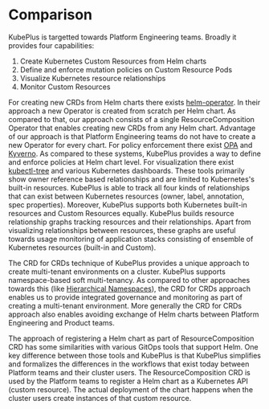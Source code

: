 
Comparison
===========

KubePlus is targetted towards Platform Engineering teams. Broadly it provides four capabilities:

1. Create Kubernetes Custom Resources from Helm charts
2. Define and enforce mutation policies on Custom Resource Pods
3. Visualize Kubernetes resource relationships
4. Monitor Custom Resources

For creating new CRDs from Helm charts there exists [helm-operator](https://docs.okd.io/latest/operators/operator_sdk/osdk-helm.html).
In their approach a new Operator is created from scratch per Helm chart. As compared to that, our approach consists of a single ResourceComposition Operator that enables creating new CRDs from any Helm chart. Advantage of our approach is that Platform Engineering teams do not have to create a new Operator for every chart. 
For policy enforcement there exist [OPA](https://www.openpolicyagent.org/) and [Kyverno](https://kyverno.io/). As compared to these systems, KubePlus provides a way to define and enforce policies at Helm chart level. For visualization there exist [kubectl-tree](https://github.com/ahmetb/kubectl-tree) and various Kubernetes dashboards. These tools primarily show owner reference based relationships and are limited to Kubernetes's built-in resources. KubePlus is able to track all four kinds of relationships that can exist between Kubernetes resources (owner, label, annotation, spec properties). Moreover, KubePlus supports both Kubernetes built-in resources and Custom Resources equally. KubePlus builds resource relationship graphs tracking resources and their relationships. Apart from visualizing relationships between resources, these graphs are useful towards usage monitoring of application stacks consisting of ensemble of Kubernetes resources (built-in and Custom).

The CRD for CRDs technique of KubePlus provides a unique approach to create multi-tenant environments on a cluster. KubePlus supports namespace-based soft multi-tenancy. As compared to other approaches towards this (like [Hierarchical Namespaces](https://kubernetes.io/blog/2020/08/14/introducing-hierarchical-namespaces/)), the CRD for CRDs approach enables us to provide integrated governance and monitoring as part of creating a multi-tenant environment. More generally the CRD for CRDs approach also enables avoiding exchange of Helm charts between Platform Engineering and Product teams.

The approach of registering a Helm chart as part of ResourceComposition CRD has some similarities with various GitOps tools that support Helm. One key difference between those tools and KubePlus is that KubePlus simplifies and formalizes the differences in the workflows that exist today between Platform teams and their cluster users. The ResourceComposition CRD is used by the Platform teams to register a Helm chart as a Kubernetes API (custom resource). The actual deployment of the chart happens when the cluster users create instances of that custom resource.





